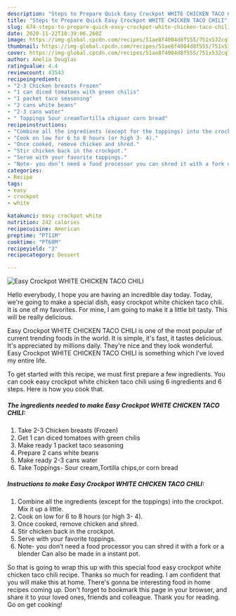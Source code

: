 ```yaml
---
description: "Steps to Prepare Quick Easy Crockpot WHITE CHICKEN TACO CHILI"
title: "Steps to Prepare Quick Easy Crockpot WHITE CHICKEN TACO CHILI"
slug: 674-steps-to-prepare-quick-easy-crockpot-white-chicken-taco-chili
date: 2020-11-22T10:39:06.260Z
image: https://img-global.cpcdn.com/recipes/51ae8f4004d8f555/751x532cq70/easy-crockpot-white-chicken-taco-chili-recipe-main-photo.jpg
thumbnail: https://img-global.cpcdn.com/recipes/51ae8f4004d8f555/751x532cq70/easy-crockpot-white-chicken-taco-chili-recipe-main-photo.jpg
cover: https://img-global.cpcdn.com/recipes/51ae8f4004d8f555/751x532cq70/easy-crockpot-white-chicken-taco-chili-recipe-main-photo.jpg
author: Amelia Douglas
ratingvalue: 4.4
reviewcount: 43543
recipeingredient:
- "2-3 Chicken breasts Frozen"
- "1 can diced tomatoes with green chilis"
- "1 packet taco seasoning"
- "2 cans white beans"
- "2-3 cans water"
- " Toppings Sour creamTortilla chipsor corn bread"
recipeinstructions:
- "Combine all the ingredients (except for the toppings) into the crockpot. Mix it up a little."
- "Cook on low for 6 to 8 hours (or high 3- 4)."
- "Once cooked, remove chicken and shred."
- "Stir chicken back in the crockpot."
- "Serve with your favorite toppings."
- "Note- you don’t need a food processor you can shred it with a fork or a blender Can also be made in a instant pot."
categories:
- Recipe
tags:
- easy
- crockpot
- white

katakunci: easy crockpot white 
nutrition: 242 calories
recipecuisine: American
preptime: "PT11M"
cooktime: "PT60M"
recipeyield: "3"
recipecategory: Dessert

---
```



![Easy Crockpot WHITE CHICKEN TACO CHILI](https://img-global.cpcdn.com/recipes/51ae8f4004d8f555/751x532cq70/easy-crockpot-white-chicken-taco-chili-recipe-main-photo.jpg)

Hello everybody, I hope you are having an incredible day today. Today, we're going to make a special dish, easy crockpot white chicken taco chili. It is one of my favorites. For mine, I am going to make it a little bit tasty. This will be really delicious.



Easy Crockpot WHITE CHICKEN TACO CHILI is one of the most popular of current trending foods in the world. It is simple, it's fast, it tastes delicious. It's appreciated by millions daily. They're nice and they look wonderful. Easy Crockpot WHITE CHICKEN TACO CHILI is something which I've loved my entire life.


To get started with this recipe, we must first prepare a few ingredients. You can cook easy crockpot white chicken taco chili using 6 ingredients and 6 steps. Here is how you cook that.

<!--inarticleads1-->

##### The ingredients needed to make Easy Crockpot WHITE CHICKEN TACO CHILI:

1. Take 2-3 Chicken breasts (Frozen)
1. Get 1 can diced tomatoes with green chilis
1. Make ready 1 packet taco seasoning
1. Prepare 2 cans white beans
1. Make ready 2-3 cans water
1. Take  Toppings- Sour cream,Tortilla chips,or corn bread




<!--inarticleads2-->

##### Instructions to make Easy Crockpot WHITE CHICKEN TACO CHILI:

1. Combine all the ingredients (except for the toppings) into the crockpot. Mix it up a little.
1. Cook on low for 6 to 8 hours (or high 3- 4).
1. Once cooked, remove chicken and shred.
1. Stir chicken back in the crockpot.
1. Serve with your favorite toppings.
1. Note- you don’t need a food processor you can shred it with a fork or a blender Can also be made in a instant pot.




So that is going to wrap this up with this special food easy crockpot white chicken taco chili recipe. Thanks so much for reading. I am confident that you will make this at home. There's gonna be interesting food in home recipes coming up. Don't forget to bookmark this page in your browser, and share it to your loved ones, friends and colleague. Thank you for reading. Go on get cooking!

